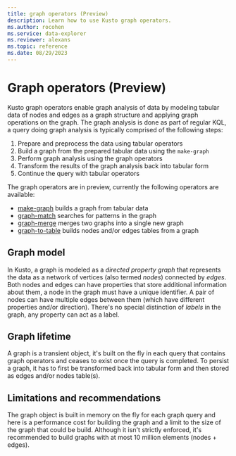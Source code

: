 ```yaml
---
title: graph operators (Preview)
description: Learn how to use Kusto graph operators.
ms.author: rocohen
ms.service: data-explorer
ms.reviewer: alexans
ms.topic: reference
ms.date: 08/29/2023
---
```

# Graph operators (Preview)

Kusto graph operators enable graph analysis of data by modeling tabular data of nodes and edges as a graph structure and applying graph operations on the graph. The graph analysis is done as part of regular KQL, a query doing graph analysis is typically comprised of the following steps:
1.  Prepare and preprocess the data using tabular operators
2.  Build a graph from the prepared tabular data using the `make-graph`
3.  Perform graph analysis using the graph operators
4.  Transform the results of the graph analysis back into tabular form
5.  Continue the query with tabular operators

The graph operators are in preview, currently the following operators are available:

* [make-graph](make-graph-operator.md) builds a graph from tabular data
* [graph-match](graph-match-operator.md) searches for patterns in the graph
* [graph-merge](graph-merge-operator.md) merges two graphs into a single new graph 
* [graph-to-table](graph-to-table-operator.md) builds nodes and/or edges tables from a graph

## Graph model

In Kusto, a graph is modeled as a *directed property graph* that represents the data as a network of vertices (also termed *nodes*) connected by *edges*. Both nodes and edges can have properties that store additional information about them, a node in the graph must have a unique identifier. A pair of nodes can have multiple edges between them (which have different properties and/or direction). There's no special distinction of *labels* in the graph, any property can act as a label.

## Graph lifetime

A graph is a transient object, it's built on the fly in each query that contains graph operators and ceases to exist once the query is completed. To persist a graph, it has to first be transformed back into tabular form and then stored as edges and/or nodes table(s).

## Limitations and recommendations

The graph object is built in memory on the fly for each graph query and here is a performance cost for building the graph and a limit to the size of the graph that could be build. Although it isn't strictly enforced, it's recommended to build graphs with at most 10 million elements (nodes + edges).
